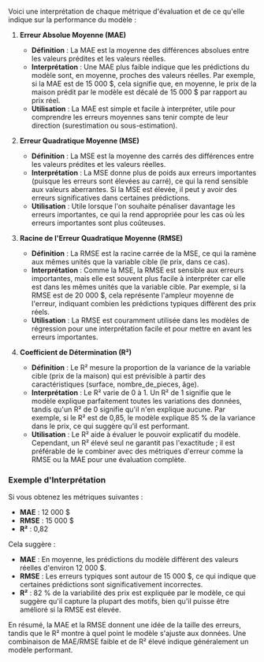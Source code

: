 Voici une interprétation de chaque métrique d'évaluation et de ce qu'elle indique sur la performance du modèle :

1. **Erreur Absolue Moyenne (MAE)**

   - **Définition** : La MAE est la moyenne des différences absolues entre les valeurs prédites et les valeurs réelles.
   - **Interprétation** : Une MAE plus faible indique que les prédictions du modèle sont, en moyenne, proches des valeurs réelles. Par exemple, si la MAE est de 15 000 $, cela signifie que, en moyenne, le prix de la maison prédit par le modèle est décalé de 15 000 $ par rapport au prix réel.
   - **Utilisation** : La MAE est simple et facile à interpréter, utile pour comprendre les erreurs moyennes sans tenir compte de leur direction (surestimation ou sous-estimation).

2. **Erreur Quadratique Moyenne (MSE)**

   - **Définition** : La MSE est la moyenne des carrés des différences entre les valeurs prédites et les valeurs réelles.
   - **Interprétation** : La MSE donne plus de poids aux erreurs importantes (puisque les erreurs sont élevées au carré), ce qui la rend sensible aux valeurs aberrantes. Si la MSE est élevée, il peut y avoir des erreurs significatives dans certaines prédictions.
   - **Utilisation** : Utile lorsque l'on souhaite pénaliser davantage les erreurs importantes, ce qui la rend appropriée pour les cas où les erreurs importantes sont plus coûteuses.

3. **Racine de l'Erreur Quadratique Moyenne (RMSE)**

   - **Définition** : La RMSE est la racine carrée de la MSE, ce qui la ramène aux mêmes unités que la variable cible (le prix, dans ce cas).
   - **Interprétation** : Comme la MSE, la RMSE est sensible aux erreurs importantes, mais elle est souvent plus facile à interpréter car elle est dans les mêmes unités que la variable cible. Par exemple, si la RMSE est de 20 000 $, cela représente l'ampleur moyenne de l'erreur, indiquant combien les prédictions typiques diffèrent des prix réels.
   - **Utilisation** : La RMSE est couramment utilisée dans les modèles de régression pour une interprétation facile et pour mettre en avant les erreurs importantes.

4. **Coefficient de Détermination (R²)**

   - **Définition** : Le R² mesure la proportion de la variance de la variable cible (prix de la maison) qui est prévisible à partir des caractéristiques (surface, nombre_de_pieces, âge).
   - **Interprétation** : Le R² varie de 0 à 1. Un R² de 1 signifie que le modèle explique parfaitement toutes les variations des données, tandis qu'un R² de 0 signifie qu'il n'en explique aucune. Par exemple, si le R² est de 0,85, le modèle explique 85 % de la variance dans le prix, ce qui suggère qu’il est performant.
   - **Utilisation** : Le R² aide à évaluer le pouvoir explicatif du modèle. Cependant, un R² élevé seul ne garantit pas l'exactitude ; il est préférable de le combiner avec des métriques d'erreur comme la RMSE ou la MAE pour une évaluation complète.

### Exemple d'Interprétation

Si vous obtenez les métriques suivantes :
   - **MAE** : 12 000 $
   - **RMSE** : 15 000 $
   - **R²** : 0,82

Cela suggère :
   - **MAE** : En moyenne, les prédictions du modèle diffèrent des valeurs réelles d'environ 12 000 $.
   - **RMSE** : Les erreurs typiques sont autour de 15 000 $, ce qui indique que certaines prédictions sont significativement incorrectes.
   - **R²** : 82 % de la variabilité des prix est expliquée par le modèle, ce qui suggère qu'il capture la plupart des motifs, bien qu'il puisse être amélioré si la RMSE est élevée.

En résumé, la MAE et la RMSE donnent une idée de la taille des erreurs, tandis que le R² montre à quel point le modèle s'ajuste aux données. Une combinaison de MAE/RMSE faible et de R² élevé indique généralement un modèle performant.
